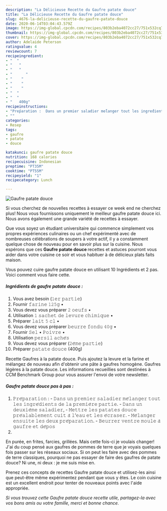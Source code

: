 ```yaml
---
description: "La Délicieuse Recette du Gaufre patate douce"
title: "La Délicieuse Recette du Gaufre patate douce"
slug: 4676-la-delicieuse-recette-du-gaufre-patate-douce
date: 2020-06-14T03:04:43.579Z
image: https://img-global.cpcdn.com/recipes/803b2eba4072cc27/751x532cq70/gaufre-patate-douce-photo-principale-de-la-recette.jpg
thumbnail: https://img-global.cpcdn.com/recipes/803b2eba4072cc27/751x532cq70/gaufre-patate-douce-photo-principale-de-la-recette.jpg
cover: https://img-global.cpcdn.com/recipes/803b2eba4072cc27/751x532cq70/gaufre-patate-douce-photo-principale-de-la-recette.jpg
author: Adelaide Peterson
ratingvalue: 4
reviewcount: 7
recipeingredient:
- "  "
- "   "
- "   "
- "      "
- "    "
- "    "
- "    "
- "  "
- "  "
- "   400g"
recipeinstructions:
- "𝙿𝚛𝚎́𝚙𝚊𝚛𝚊𝚝𝚒𝚘𝚗 :  𝙳𝚊𝚗𝚜 𝚞𝚗 𝚙𝚛𝚎𝚖𝚒𝚎𝚛 𝚜𝚊𝚕𝚊𝚍𝚒𝚎𝚛 𝚖𝚎́𝚕𝚊𝚗𝚐𝚎𝚛 𝚝𝚘𝚞𝚝 𝚕𝚎𝚜 𝚒𝚗𝚐𝚛𝚎́𝚍𝚒𝚎𝚗𝚝𝚜 𝚍𝚎 𝚕𝚊 𝚙𝚛𝚎𝚖𝚒𝚎̀𝚛𝚎 𝚙𝚊𝚛𝚝𝚒𝚎.  𝙳𝚊𝚗𝚜 𝚞𝚗 𝚍𝚎𝚞𝚡𝚒𝚎̀𝚖𝚎 𝚜𝚊𝚕𝚊𝚍𝚒𝚎𝚛,  𝙼𝚎𝚝𝚝𝚛𝚎 𝚕𝚎𝚜 𝚙𝚊𝚝𝚊𝚝𝚎𝚜 𝚍𝚘𝚞𝚌𝚎 𝚙𝚛𝚎́𝚊𝚕𝚊𝚋𝚕𝚎𝚖𝚎𝚗𝚝 𝚌𝚞𝚒𝚝 𝚊̀ 𝚕’𝚎𝚊𝚞 𝚎𝚝 𝚕𝚎𝚜 𝚎́𝚌𝚛𝚊𝚜𝚎𝚛.  𝙼𝚎́𝚕𝚊𝚗𝚐𝚎𝚛 𝚎𝚗𝚜𝚞𝚒𝚝𝚎 𝚕𝚎𝚜 𝚍𝚎𝚞𝚡 𝚙𝚛𝚎́𝚙𝚊𝚛𝚊𝚝𝚒𝚘𝚗.  𝙱𝚎𝚞𝚛𝚛𝚎𝚛 𝚟𝚎𝚗𝚝𝚛𝚎 𝚖𝚘𝚞𝚕𝚎 𝚊̀ 𝚐𝚊𝚞𝚏𝚛𝚎 𝚎𝚝 𝚍𝚎́𝚙𝚘𝚜"
- ""
categories:
- Resep
tags:
- gaufre
- patate
- douce

katakunci: gaufre patate douce 
nutrition: 168 calories
recipecuisine: Indonesian
preptime: "PT35M"
cooktime: "PT55M"
recipeyield: "1"
recipecategory: Lunch

---
```



![Gaufre patate douce](https://img-global.cpcdn.com/recipes/803b2eba4072cc27/751x532cq70/gaufre-patate-douce-photo-principale-de-la-recette.jpg)

Si vous cherchez de nouvelles recettes à essayer ce week end ne cherchez plus! Nous vous fournissons uniquement le meilleur gaufre patate douce ici. Nous avons également une grande variété de recettes à essayer.

Que vous soyez un étudiant universitaire qui commence simplement vos propres expériences culinaires ou un chef expérimenté avec de nombreuses célébrations de soupers à votre actif, il y a constamment quelque chose de nouveau pour en savoir plus sur la cuisine. Nous espérons que ces <strong> Gaufre patate douce </strong> recettes et astuces pourront vous aider dans votre cuisine ce soir et vous habituer à de délicieux plats faits maison.

<!--inarticleads1-->

Vous pouvez cuire gaufre patate douce en utilisant 10 Ingrédients et 2 pas. Voici comment vous faire cette.

##### Ingrédients de gaufre patate douce :

1. Vous avez besoin  (𝟷𝚎𝚛 𝚙𝚊𝚛𝚝𝚒𝚎)
1. Fournir  𝚏𝚊𝚛𝚒𝚗𝚎 𝟷𝟸𝟻𝚐 •
1. Vous devez vous préparer  𝟸 𝚘𝚎𝚞𝚏𝚜 •
1. Utilisation  𝟷 𝚜𝚊𝚌𝚑𝚎𝚝 𝚍𝚎 𝚕𝚎𝚟𝚞𝚛𝚎 𝚌𝚑𝚒𝚖𝚒𝚚𝚞𝚎 •
1. Préparer  𝚕𝚊𝚒𝚝 𝟻 𝚌𝚕 •
1. Vous devez vous préparer  𝚋𝚎𝚞𝚛𝚛𝚎 𝚏𝚘𝚗𝚍𝚞 𝟺𝟶𝚐 •
1. Fournir  𝚂𝚎𝚕 • 𝙿𝚘𝚒𝚟𝚛𝚎 •
1. Utilisation  𝚙𝚎𝚛𝚜𝚒𝚕 𝚊𝚌𝚑𝚎́𝚜
1. Vous devez vous préparer  (𝟸𝚎̀𝚖𝚎 𝚙𝚊𝚛𝚝𝚒𝚎)
1. Préparer  𝚙𝚊𝚝𝚊𝚝𝚎 𝚍𝚘𝚞𝚌𝚎 (400g)


Recette Gaufres à la patate douce. Puis ajoutez la levure et la farine et mélangez de nouveau afin d&#39;obtenir une pâte à gaufres homogène. Gaufres légères à la patate douce. Les informations recueillies sont destinées à CCM Benchmark Group pour vous assurer l&#39;envoi de votre newsletter. 

<!--inarticleads2-->

##### Gaufre patate douce pas à pas :

1. 𝙿𝚛𝚎́𝚙𝚊𝚛𝚊𝚝𝚒𝚘𝚗 :  - 𝙳𝚊𝚗𝚜 𝚞𝚗 𝚙𝚛𝚎𝚖𝚒𝚎𝚛 𝚜𝚊𝚕𝚊𝚍𝚒𝚎𝚛 𝚖𝚎́𝚕𝚊𝚗𝚐𝚎𝚛 𝚝𝚘𝚞𝚝 𝚕𝚎𝚜 𝚒𝚗𝚐𝚛𝚎́𝚍𝚒𝚎𝚗𝚝𝚜 𝚍𝚎 𝚕𝚊 𝚙𝚛𝚎𝚖𝚒𝚎̀𝚛𝚎 𝚙𝚊𝚛𝚝𝚒𝚎.  - 𝙳𝚊𝚗𝚜 𝚞𝚗 𝚍𝚎𝚞𝚡𝚒𝚎̀𝚖𝚎 𝚜𝚊𝚕𝚊𝚍𝚒𝚎𝚛,  - 𝙼𝚎𝚝𝚝𝚛𝚎 𝚕𝚎𝚜 𝚙𝚊𝚝𝚊𝚝𝚎𝚜 𝚍𝚘𝚞𝚌𝚎 𝚙𝚛𝚎́𝚊𝚕𝚊𝚋𝚕𝚎𝚖𝚎𝚗𝚝 𝚌𝚞𝚒𝚝 𝚊̀ 𝚕’𝚎𝚊𝚞 𝚎𝚝 𝚕𝚎𝚜 𝚎́𝚌𝚛𝚊𝚜𝚎𝚛.  - 𝙼𝚎́𝚕𝚊𝚗𝚐𝚎𝚛 𝚎𝚗𝚜𝚞𝚒𝚝𝚎 𝚕𝚎𝚜 𝚍𝚎𝚞𝚡 𝚙𝚛𝚎́𝚙𝚊𝚛𝚊𝚝𝚒𝚘𝚗.  - 𝙱𝚎𝚞𝚛𝚛𝚎𝚛 𝚟𝚎𝚗𝚝𝚛𝚎 𝚖𝚘𝚞𝚕𝚎 𝚊̀ 𝚐𝚊𝚞𝚏𝚛𝚎 𝚎𝚝 𝚍𝚎́𝚙𝚘𝚜
1. 


En purée, en frites, farcies, grillées. Mais cette fois-ci je voulais changer! J&#39;ai du coup pensé aux gaufres de pommes de terre que je voyais quelques fois passer sur les réseaux sociaux. Si on peut les faire avec des pommes de terre classiques, pourquoi ne pas essayer de faire des gaufres de patate douce? Ni une, ni deux : je me suis mise en. 

<!--inarticleads1-->

<p>
Prenez ces concepts de recettes Gaufre patate douce et utilisez-les ainsi que peut-être même expérimentez pendant que vous y êtes. Le coin cuisine est un excellent endroit pour tenter de nouveaux points avec l'aide appropriée.
</p>

<p>
<i>Si vous trouvez cette Gaufre patate douce recette utile, partagez-la avec vos bons amis ou votre famille, merci et bonne chance.</i>
</p>
